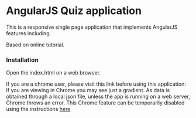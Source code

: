 # AngularJS Quiz application


This is a responsive single page application that implements AngularJS features including.


Based on online tutorial.
### Installation

Open the index.html on a web browser. 

If you are a chrome user, please visit this link before using this application: 
If you are viewing in Chrome you may see just a gradient. As data is obtained through a local json file, unless the app is running on a web server, Chrome throws an error. This Chrome feature can be temporarily disabled using the instructions [here](http://stackoverflow.com/a/6083677) 